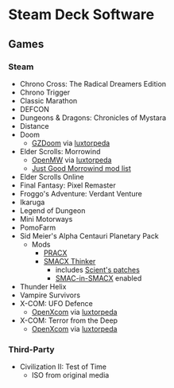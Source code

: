 # Steam Deck Software

## Games

### Steam

- Chrono Cross: The Radical Dreamers Edition
- Chrono Trigger
- Classic Marathon
- DEFCON
- Dungeons & Dragons: Chronicles of Mystara
- Distance
- Doom
    - [GZDoom](gzdoom) via [luxtorpeda](luxtorpeda)
- Elder Scrolls: Morrowind
    - [OpenMW](openmw) via [luxtorpeda](luxtorpeda)
    - [Just Good Morrowind mod list](esmw-justgoodmorrowind)
- Elder Scrolls Online
- Final Fantasy: Pixel Remaster
- Froggo's Adventure: Verdant Venture
- Ikaruga
- Legend of Dungeon
- Mini Motorways
- PomoFarm
- Sid Meier's Alpha Centauri Planetary Pack
    - Mods
        - [PRACX](smacx_pracx)
        - [SMACX Thinker](smac_thinker)
            - includes [Scient's patches](smacx_scient)
            - [SMAC-in-SMACX](smacx_smacinsmacx) enabled
- Thunder Helix
- Vampire Survivors
- X-COM: UFO Defence
    - [OpenXcom](openxcom) via [luxtorpeda](luxtorpeda)
- X-COM: Terror from the Deep
    - [OpenXcom](openxcom) via [luxtorpeda](luxtorpeda)

### Third-Party

- Civilization II: Test of Time
    - ISO from original media
<!-- Removed for now due to $$$
- Final Fantasy XIV
    - installed using [XIVLauncher](fh_xivlauncher) 
--/>
- Foresaken Remastered (GOG)
- [GNOME Mahjongg](fh_mahjongg)
- Minecraft: Java Edition (Prism Launcher)
- [Space Cadet 3D Pinball](fh_3dpinball)
- Stardew Valley (GOG)

### ROMs

See [https://github.com/ktnjared/ktn-lists/games-romset.md](ktn_romset).

## Software

- [Chiaki](fh_chiaki)
- [EmuDeck](emudeck)
- [Emulation Station: Desktop Edition (ES-DE)](esde)
- [Decky Loader](decky)
    - Animation Changer
    - Bluetooth
    - DeckSettings
    - Discord Status
    - Emuchievements
    - EmuDecky
    - Free Loader
    - MagicPods
    - ProtonDB Badges
    - Shotty
    - SteamGridDB 
    - Syncthing
    - Tailscale Control
- [Discord](fh_discord)
- [Firefox](fh_firefox)
- [Greenlight](fh_greenlight)
- [Heroic Games Launcher](fh_heroic)
- [Prism Launcher](fh_prism)
- [ProtonUp-Qt](fh_protonup)
- [Syncthing GTK](fh_syncthingtk)
- [Tailscale](tailscale)
    - setup using [systemd-sysext method](tailscale-deck-systemd-sysext)


<!-- ------------------------------------------------------------------------------------------- --/>

[am2rlauncher]: https://github.com/AM2R-Community-Developers/AM2RLauncher/
[decky]: https://decky.xyz/
[emudeck]: https://www.emudeck.com/
[esde]: https://www.es-de.org/
[esmw-justgoodmorrowind]: https://modding-openmw.com/lists/just-good-morrowind/
[fh_chiaki]: https://flathub.org/apps/re.chiaki.Chiaki/
[hf_discord]: https://flathub.org/apps/com.discordapp.Discord/
[fh_firefox]: https://flathub.org/apps/org.mozilla.firefox/
[fh_greenlight]: https://flathub.org/apps/io.github.unknownskl.greenlight/
[fg_heroic]: https://flathub.org/apps/com.heroicgameslauncher.hgl/
[fh_mahjongg]: https://flathub.org/pt/apps/org.gnome.Mahjongg/
[fh_prism]: https://flathub.org/apps/org.prismlauncher.PrismLauncher/
[fh_protonup]: https://flathub.org/apps/net.davidotek.pupgui2/
[fh_syncthingtk]: https://flathub.org/apps/me.kozec.syncthingtk/
[fh_xivlauncher]: https://flathub.org/apps/dev.goats.xivlauncher/
[fh_3dpinball]: https://flathub.org/pt/apps/com.github.k4zmu2a.spacecadetpinball/
[flathub]: https://flathub.org/
[gzdoom]: https://zdoom.org/
[luxtorpeda]: https://github.com/dreamer/luxtorpeda/
[openmw]: https://openmw.org/
[openxcom]: https://openxcom.org/
[ktn_romset]: https://github.com/ktnjared/ktn-lists/games-romset.md
[smacx_pracx]: https://github.com/DrazharLn/pracx/
[smacx_scient]: https://github.com/induktio/thinker/blob/master/Details.md
[smacx_smacinsmacx]: https://github.com/induktio/thinker/blob/master/Details.md#smac-in-smacx-mod
[smacx_thinker]: https://github.com/induktio/thinker/
[sylverant]: https://sylverant.net/
[tailscale]: https://tailscale.com/
[tailscale-deck-systemd-sysext]: https://tailscale.com/blog/steam-deck#systemd-sysext
[z64recomp]: https://github.com/Zelda64Recomp/Zelda64Recomp/
[z64ship]: https://www.shipofharkinian.com/
